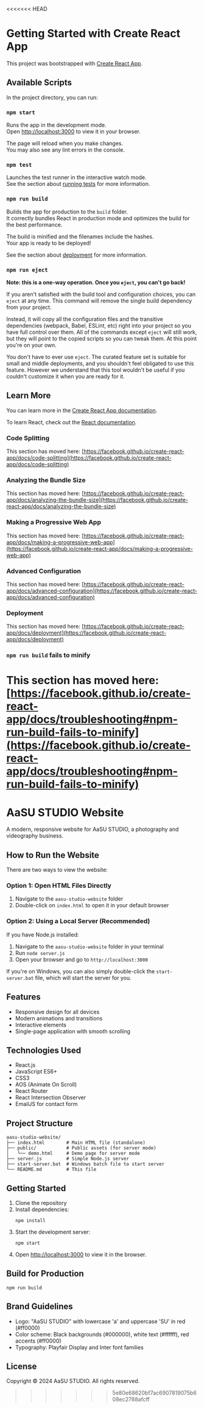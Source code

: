 <<<<<<< HEAD
# Getting Started with Create React App

This project was bootstrapped with [Create React App](https://github.com/facebook/create-react-app).

## Available Scripts

In the project directory, you can run:

### `npm start`

Runs the app in the development mode.\
Open [http://localhost:3000](http://localhost:3000) to view it in your browser.

The page will reload when you make changes.\
You may also see any lint errors in the console.

### `npm test`

Launches the test runner in the interactive watch mode.\
See the section about [running tests](https://facebook.github.io/create-react-app/docs/running-tests) for more information.

### `npm run build`

Builds the app for production to the `build` folder.\
It correctly bundles React in production mode and optimizes the build for the best performance.

The build is minified and the filenames include the hashes.\
Your app is ready to be deployed!

See the section about [deployment](https://facebook.github.io/create-react-app/docs/deployment) for more information.

### `npm run eject`

**Note: this is a one-way operation. Once you `eject`, you can't go back!**

If you aren't satisfied with the build tool and configuration choices, you can `eject` at any time. This command will remove the single build dependency from your project.

Instead, it will copy all the configuration files and the transitive dependencies (webpack, Babel, ESLint, etc) right into your project so you have full control over them. All of the commands except `eject` will still work, but they will point to the copied scripts so you can tweak them. At this point you're on your own.

You don't have to ever use `eject`. The curated feature set is suitable for small and middle deployments, and you shouldn't feel obligated to use this feature. However we understand that this tool wouldn't be useful if you couldn't customize it when you are ready for it.

## Learn More

You can learn more in the [Create React App documentation](https://facebook.github.io/create-react-app/docs/getting-started).

To learn React, check out the [React documentation](https://reactjs.org/).

### Code Splitting

This section has moved here: [https://facebook.github.io/create-react-app/docs/code-splitting](https://facebook.github.io/create-react-app/docs/code-splitting)

### Analyzing the Bundle Size

This section has moved here: [https://facebook.github.io/create-react-app/docs/analyzing-the-bundle-size](https://facebook.github.io/create-react-app/docs/analyzing-the-bundle-size)

### Making a Progressive Web App

This section has moved here: [https://facebook.github.io/create-react-app/docs/making-a-progressive-web-app](https://facebook.github.io/create-react-app/docs/making-a-progressive-web-app)

### Advanced Configuration

This section has moved here: [https://facebook.github.io/create-react-app/docs/advanced-configuration](https://facebook.github.io/create-react-app/docs/advanced-configuration)

### Deployment

This section has moved here: [https://facebook.github.io/create-react-app/docs/deployment](https://facebook.github.io/create-react-app/docs/deployment)

### `npm run build` fails to minify

This section has moved here: [https://facebook.github.io/create-react-app/docs/troubleshooting#npm-run-build-fails-to-minify](https://facebook.github.io/create-react-app/docs/troubleshooting#npm-run-build-fails-to-minify)
=======
# AaSU STUDIO Website

A modern, responsive website for AaSU STUDIO, a photography and videography business.

## How to Run the Website

There are two ways to view the website:

### Option 1: Open HTML Files Directly

1. Navigate to the `aasu-studio-website` folder
2. Double-click on `index.html` to open it in your default browser

### Option 2: Using a Local Server (Recommended)

If you have Node.js installed:

1. Navigate to the `aasu-studio-website` folder in your terminal
2. Run `node server.js`
3. Open your browser and go to `http://localhost:3000`

If you're on Windows, you can also simply double-click the `start-server.bat` file, which will start the server for you.

## Features

- Responsive design for all devices
- Modern animations and transitions
- Interactive elements
- Single-page application with smooth scrolling

## Technologies Used

- React.js
- JavaScript ES6+
- CSS3
- AOS (Animate On Scroll)
- React Router
- React Intersection Observer
- EmailJS for contact form

## Project Structure

```
aasu-studio-website/
├── index.html        # Main HTML file (standalone)
├── public/           # Public assets (for server mode)
│   └── demo.html     # Demo page for server mode
├── server.js         # Simple Node.js server
├── start-server.bat  # Windows batch file to start server
└── README.md         # This file
```

## Getting Started

1. Clone the repository
2. Install dependencies:
   ```
   npm install
   ```
3. Start the development server:
   ```
   npm start
   ```
4. Open [http://localhost:3000](http://localhost:3000) to view it in the browser.

## Build for Production

```
npm run build
```

## Brand Guidelines

- Logo: "AaSU STUDIO" with lowercase 'a' and uppercase 'SU' in red (#ff0000)
- Color scheme: Black backgrounds (#000000), white text (#ffffff), red accents (#ff0000)
- Typography: Playfair Display and Inter font families

## License

Copyright © 2024 AaSU STUDIO. All rights reserved. 
>>>>>>> 5e80e68620bf7ac6907819075b608ec2788afcff
